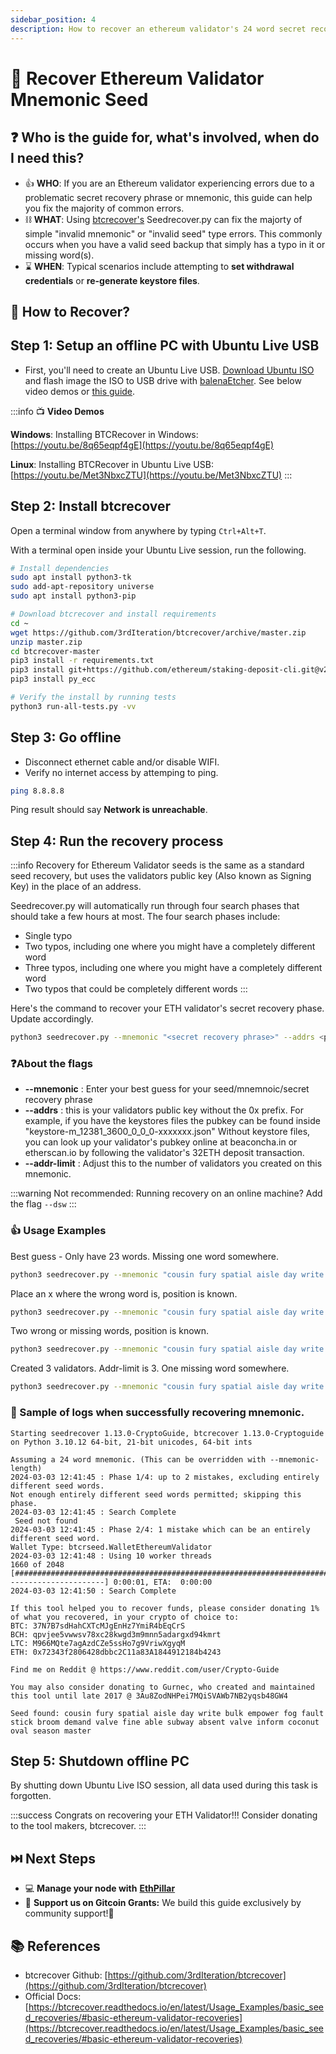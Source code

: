 ```yaml
---
sidebar_position: 4
description: How to recover an ethereum validator's 24 word secret recovery phrase with seedrecovery.py by btcrecover.
---
```


# 🔎 Recover Ethereum Validator Mnemonic Seed

## :question: Who is the guide for, what's involved, when do I need this?

* 👍 **WHO**: If you are an Ethereum validator experiencing errors due to a problematic secret recovery phrase or mnemonic, this guide can help you fix the majority of common errors.
* :chains: **WHAT**: Using [btcrecover's](https://github.com/3rdIteration/btcrecover) Seedrecover.py can fix the majorty of simple "invalid mnemonic" or "invalid seed" type errors. This commonly occurs when you have a valid seed backup that simply has a typo in it or missing word(s).
* :hourglass: **WHEN**: Typical scenarios include attempting to **set withdrawal credentials** or **re-generate keystore files**.

## 🔧 How to Recover?

## Step 1: Setup an offline PC with Ubuntu Live USB

* First, you'll need to create an Ubuntu Live USB. [Download Ubuntu ISO](https://ubuntu.com/download/desktop) and flash image the ISO to USB drive with [balenaEtcher](https://etcher.balena.io/). See below video demos or [this guide](https://itsfoss.com/create-live-usb-of-ubuntu-in-windows/).

:::info
:tv: **Video Demos**

**Windows**: Installing BTCRecover in Windows: [https://youtu.be/8q65eqpf4gE](https://youtu.be/8q65eqpf4gE)

**Linux**: Installing BTCRecover in Ubuntu Live USB: [https://youtu.be/Met3NbxcZTU](https://youtu.be/Met3NbxcZTU)
:::

## Step 2: Install btcrecover

Open a terminal window from anywhere by typing `Ctrl+Alt+T`.

With a terminal open inside your Ubuntu Live session, run the following.

```bash
# Install dependencies
sudo apt install python3-tk
sudo add-apt-repository universe
sudo apt install python3-pip

# Download btcrecover and install requirements
cd ~
wget https://github.com/3rdIteration/btcrecover/archive/master.zip
unzip master.zip
cd btcrecover-master
pip3 install -r requirements.txt
pip3 install git+https://github.com/ethereum/staking-deposit-cli.git@v2.5.0
pip3 install py_ecc

# Verify the install by running tests
python3 run-all-tests.py -vv
```

## Step 3: Go offline

* Disconnect ethernet cable and/or disable WIFI.
* Verify no internet access by attemping to ping.&#x20;

```bash
ping 8.8.8.8
```

Ping result should say **Network is unreachable**.

## Step 4: Run the recovery process

:::info
Recovery for Ethereum Validator seeds is the same as a standard seed recovery, but uses the validators public key (Also known as Signing Key) in the place of an address.



Seedrecover.py will automatically run through four search phases that should take a few hours at most. The four search phases include:

* Single typo
* Two typos, including one where you might have a completely different word
* Three typos, including one where you might have a completely different word
* Two typos that could be completely different words
:::

Here's the command to recover your ETH validator's secret recovery phase. Update accordingly.

```bash
python3 seedrecover.py --mnemonic "<secret recovery phrase>" --addrs <pubkey of validator> --wallet-type ethereumvalidator --addr-limit <number of validators created> --mnemonic-length 24
```

### :question:About the flags

* **--mnemonic** : Enter your best guess for your seed/mnemnoic/secret recovery phrase
* **--addrs** :  this is your validators public key without the 0x prefix. For example, if you have the keystores files the pubkey can be found inside "keystore-m_12381_3600_0_0_0-xxxxxxx.json" Without keystore files, you can look up your validator's pubkey online at beaconcha.in or etherscan.io by following the validator's 32ETH deposit transaction.
* **--addr-limit** : Adjust this to the number of validators you created on this mnemonic.

:::warning
Not recommended: Running recovery on an online machine? Add the flag `--dsw`
:::

### :thumbsup: Usage Examples

Best guess - Only have 23 words. Missing one word somewhere.

```bash
python3 seedrecover.py --mnemonic "cousin fury spatial aisle day write bulk empower fog fault stick broom demand valve fine able subway absent valve inform coconut oval season" --addrs 99722e2d3cdf850ef76516273273b5b2bfd062a6b706f6c395e116183fecd1ba6f9e9a479006a621168154e260f1a9d9 --wallet-type ethereumvalidator --addr-limit 1 --mnemonic-length 24
```

Place an x where the wrong word is, position is known.

```bash
python3 seedrecover.py --mnemonic "cousin fury spatial aisle day write bulk empower fog fault stick broom demand valve fine able x absent valve inform coconut oval season master" --addrs 99722e2d3cdf850ef76516273273b5b2bfd062a6b706f6c395e116183fecd1ba6f9e9a479006a621168154e260f1a9d9 --wallet-type ethereumvalidator --addr-limit 1 --mnemonic-length 24
```

Two wrong or missing words, position is known.

```bash
python3 seedrecover.py --mnemonic "cousin fury spatial aisle day write bulk empower fog fault stick broom demand valve fine able x x absent valve inform coconut oval season master" --addrs 99722e2d3cdf850ef76516273273b5b2bfd062a6b706f6c395e116183fecd1ba6f9e9a479006a621168154e260f1a9d9 --wallet-type ethereumvalidator --addr-limit 1 --mnemonic-length 24
```

Created 3 validators. Addr-limit is 3. One missing word somewhere.

```bash
python3 seedrecover.py --mnemonic "cousin fury spatial aisle day write bulk empower fog fault stick broom demand valve fine able absent valve inform coconut oval season master" --addrs b9bf3e3781f288547a10a65f3ec18d38668be0af5b498b446b95530e2adee6eb30fa4c0a47abe93b198d8fed7d68385a --wallet-type ethereumvalidator --addr-limit 3 --mnemonic-length 24
```

### :tada: Sample of logs when successfully recovering mnemonic.

```
Starting seedrecover 1.13.0-CryptoGuide, btcrecover 1.13.0-Cryptoguide on Python 3.10.12 64-bit, 21-bit unicodes, 64-bit ints

Assuming a 24 word mnemonic. (This can be overridden with --mnemonic-length)
2024-03-03 12:41:45 : Phase 1/4: up to 2 mistakes, excluding entirely different seed words.
Not enough entirely different seed words permitted; skipping this phase.
2024-03-03 12:41:45 : Search Complete
 Seed not found
2024-03-03 12:41:45 : Phase 2/4: 1 mistake which can be an entirely different seed word.
Wallet Type: btcrseed.WalletEthereumValidator
2024-03-03 12:41:48 : Using 10 worker threads
1660 of 2048 [#############################################################################################----------------------] 0:00:01, ETA:  0:00:00
2024-03-03 12:41:50 : Search Complete

If this tool helped you to recover funds, please consider donating 1% of what you recovered, in your crypto of choice to:
BTC: 37N7B7sdHahCXTcMJgEnHz7YmiR4bEqCrS 
BCH: qpvjee5vwwsv78xc28kwgd3m9mnn5adargxd94kmrt 
LTC: M966MQte7agAzdCZe5ssHo7g9VriwXgyqM 
ETH: 0x72343f2806428dbbc2C11a83A1844912184b4243 

Find me on Reddit @ https://www.reddit.com/user/Crypto-Guide

You may also consider donating to Gurnec, who created and maintained this tool until late 2017 @ 3Au8ZodNHPei7MQiSVAWb7NB2yqsb48GW4

Seed found: cousin fury spatial aisle day write bulk empower fog fault stick broom demand valve fine able subway absent valve inform coconut oval season master
```

## Step 5: Shutdown offline PC

By shutting down Ubuntu Live ISO session, all data used during this task is forgotten.

:::success
Congrats on recovering your ETH Validator!!! Consider donating to the tool makers, btcrecover.
:::

## ⏭️ Next Steps

* :computer: **Manage your node with** [**EthPillar**](https://www.coincashew.com/coins/overview-eth/ethpillar)
* :confetti_ball: **Support us on Gitcoin Grants:** We build this guide exclusively by community support!🙏

## :books: References

* btcrecover Github: [https://github.com/3rdIteration/btcrecover](https://github.com/3rdIteration/btcrecover)
* Official Docs: [https://btcrecover.readthedocs.io/en/latest/Usage_Examples/basic_seed_recoveries/#basic-ethereum-validator-recoveries](https://btcrecover.readthedocs.io/en/latest/Usage_Examples/basic_seed_recoveries/#basic-ethereum-validator-recoveries)
